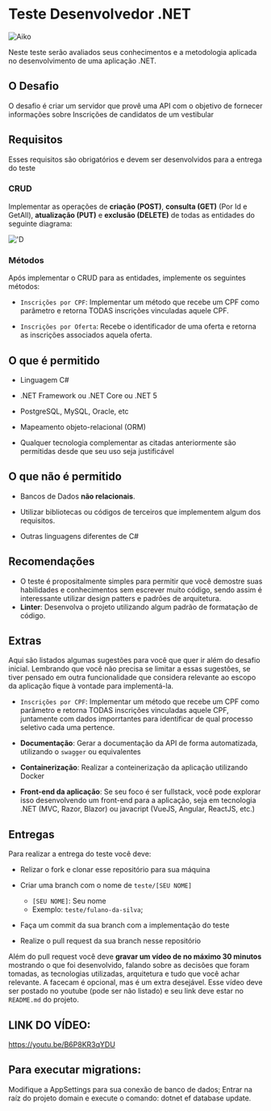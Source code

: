# Teste Desenvolvedor .NET

![Aiko](imagens/logocrm.png)

Neste teste serão avaliados seus conhecimentos e a metodologia aplicada no desenvolvimento de uma aplicação .NET.

## O Desafio

O desafio é criar um servidor que provê uma API com o objetivo de fornecer informações sobre Inscrições de candidatos de um vestibular

## Requisitos

Esses requisitos são obrigatórios e devem ser desenvolvidos para a entrega do teste

### CRUD

Implementar as operações de **criação (POST)**, **consulta (GET)** (Por Id e GetAll), **atualização (PUT)** e **exclusão (DELETE)** de todas as entidades do seguinte diagrama:

!['D](imagens/backend_diagrama.png)

### Métodos

Após implementar o CRUD para as entidades, implemente os seguintes métodos:

* `Inscrições por CPF`: Implementar um método que recebe um CPF como parâmetro e retorna TODAS inscrições vinculadas aquele CPF.

* `Inscrições por Oferta`: Recebe o identificador de uma oferta e retorna as inscrições associados aquela oferta.

## O que é permitido

* Linguagem C#

* .NET Framework ou .NET Core ou .NET 5

* PostgreSQL, MySQL, Oracle, etc

* Mapeamento objeto-relacional (ORM)

* Qualquer tecnologia complementar as citadas anteriormente são permitidas desde que seu uso seja justificável

## O que não é permitido

* Bancos de Dados **não relacionais**.
  
* Utilizar bibliotecas ou códigos de terceiros que implementem algum dos requisitos.

* Outras linguagens diferentes de C#

## Recomendações
* O teste é propositalmente simples para permitir que você demostre suas habilidades e conhecimentos sem escrever muito código, sendo assim é interessante utilizar design patters e padrões de arquitetura.
* **Linter**: Desenvolva o projeto utilizando algum padrão de formatação de código.

## Extras

Aqui são listados algumas sugestões para você que quer ir além do desafio inicial. Lembrando que você não precisa se limitar a essas sugestões, se tiver pensado em outra funcionalidade que considera relevante ao escopo da aplicação fique à vontade para implementá-la.

* `Inscrições por CPF`: Implementar um método que recebe um CPF como parâmetro e retorna TODAS inscrições vinculadas aquele CPF, juntamente com dados imporrtantes para identificar de qual processo seletivo cada uma pertence.

* **Documentação**: Gerar a documentação da API de forma automatizada, utilizando o `swagger` ou equivalentes

* **Containerização**: Realizar a conteinerização da aplicação utilizando Docker

* **Front-end da aplicação**: Se seu foco é ser fullstack, você pode explorar isso desenvolvendo um front-end para a aplicação, seja em tecnologia .NET (MVC, Razor, Blazor) ou javacript (VueJS, Angular, ReactJS, etc.)

## Entregas

Para realizar a entrega do teste você deve:

* Relizar o fork e clonar esse repositório para sua máquina
  
* Criar uma branch com o nome de `teste/[SEU NOME]`
  * `[SEU NOME]`: Seu nome
  * Exemplo: `teste/fulano-da-silva`;
  
* Faça um commit da sua branch com a implementação do teste
  
* Realize o pull request da sua branch nesse repositório

Além do pull request você deve **gravar um vídeo de no máximo 30 minutos** mostrando o que foi desenvolvido, falando sobre as decisões que foram tomadas, as tecnologias utilizadas, arquitetura e tudo que você achar relevante. A facecam é opcional, mas é um extra desejável. Esse vídeo deve ser postado no youtube (pode ser não listado) e seu link deve estar no `README.md` do projeto.

## LINK DO VÍDEO:
https://youtu.be/B6P8KR3qYDU
##
## Para executar migrations:
Modifique a AppSettings para sua conexão de banco de dados;
Entrar na raíz do projeto domain e execute o comando: dotnet ef database update.
